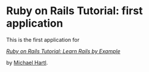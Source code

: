 # Ruby on Rails Tutorial: first application

This is the first application for

[*Ruby on Rails Tutorial: Learn Rails by Example*](http://railstutorial.org/)

by [Michael Hartl](http://michaelhartl.com/).
